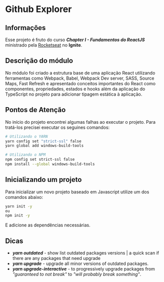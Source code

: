 # **Github Explorer**

## Informações
Esse projeto é fruto do curso _**Chapter I - Fundamentos do ReactJS**_ ministrado pela [Rocketseat](https://www.rocketseat.com.br/) no **Ignite**.

## Descrição do módulo
No módulo foi criado a estrutura base de uma aplicação React utilizando ferramentas como Webpack, Babel, Webpack Dev server, SASS, Source Maps, Fast Refresh e apresentado conceitos importantes do React como componentes, propriedades, estados e hooks além da aplicação do TypeScript no projeto para adicionar tipagem estática à aplicação.

## Pontos de Atenção
No início do projeto encontrei algumas falhas ao executar o projeto. Para tratá-los precisei executar os seguines comandos:

```sh
# Utilizando o YARN
yarn config set "strict-ssl" false
yarn global add windows-build-tools 

# Utilizando o NPM
npm config set strict-ssl false 
npm install --global windows-build-tools
```

## Inicializando um projeto
Para inicializar um novo projeto baseado em Javascript utilize um dos comandos abaixo:
```sh 
yarn init -y
ou 
npm init -y
```

E adicione as dependências necessárias.

## Dicas
* _**yarn outdated**_ - show list outdated packages versions | a quick scan if there are any packages that need upgrade
* _**yarn upgrade**_ - upgrade all minor versions of outdated packages.
* _**yarn upgrade-interactive**_ - to progressively upgrade packages from _"guaranteed to not break"_ to _"will probably break something"_.
